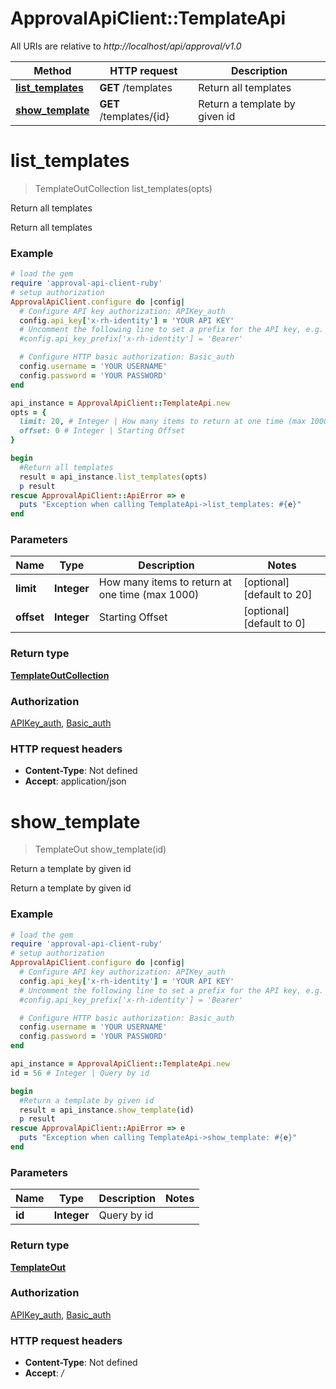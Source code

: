 # ApprovalApiClient::TemplateApi

All URIs are relative to *http://localhost/api/approval/v1.0*

Method | HTTP request | Description
------------- | ------------- | -------------
[**list_templates**](TemplateApi.md#list_templates) | **GET** /templates | Return all templates
[**show_template**](TemplateApi.md#show_template) | **GET** /templates/{id} | Return a template by given id


# **list_templates**
> TemplateOutCollection list_templates(opts)

Return all templates

Return all templates

### Example
```ruby
# load the gem
require 'approval-api-client-ruby'
# setup authorization
ApprovalApiClient.configure do |config|
  # Configure API key authorization: APIKey_auth
  config.api_key['x-rh-identity'] = 'YOUR API KEY'
  # Uncomment the following line to set a prefix for the API key, e.g. 'Bearer' (defaults to nil)
  #config.api_key_prefix['x-rh-identity'] = 'Bearer'

  # Configure HTTP basic authorization: Basic_auth
  config.username = 'YOUR USERNAME'
  config.password = 'YOUR PASSWORD'
end

api_instance = ApprovalApiClient::TemplateApi.new
opts = {
  limit: 20, # Integer | How many items to return at one time (max 1000)
  offset: 0 # Integer | Starting Offset
}

begin
  #Return all templates
  result = api_instance.list_templates(opts)
  p result
rescue ApprovalApiClient::ApiError => e
  puts "Exception when calling TemplateApi->list_templates: #{e}"
end
```

### Parameters

Name | Type | Description  | Notes
------------- | ------------- | ------------- | -------------
 **limit** | **Integer**| How many items to return at one time (max 1000) | [optional] [default to 20]
 **offset** | **Integer**| Starting Offset | [optional] [default to 0]

### Return type

[**TemplateOutCollection**](TemplateOutCollection.md)

### Authorization

[APIKey_auth](../README.md#APIKey_auth), [Basic_auth](../README.md#Basic_auth)

### HTTP request headers

 - **Content-Type**: Not defined
 - **Accept**: application/json



# **show_template**
> TemplateOut show_template(id)

Return a template by given id

Return a template by given id

### Example
```ruby
# load the gem
require 'approval-api-client-ruby'
# setup authorization
ApprovalApiClient.configure do |config|
  # Configure API key authorization: APIKey_auth
  config.api_key['x-rh-identity'] = 'YOUR API KEY'
  # Uncomment the following line to set a prefix for the API key, e.g. 'Bearer' (defaults to nil)
  #config.api_key_prefix['x-rh-identity'] = 'Bearer'

  # Configure HTTP basic authorization: Basic_auth
  config.username = 'YOUR USERNAME'
  config.password = 'YOUR PASSWORD'
end

api_instance = ApprovalApiClient::TemplateApi.new
id = 56 # Integer | Query by id

begin
  #Return a template by given id
  result = api_instance.show_template(id)
  p result
rescue ApprovalApiClient::ApiError => e
  puts "Exception when calling TemplateApi->show_template: #{e}"
end
```

### Parameters

Name | Type | Description  | Notes
------------- | ------------- | ------------- | -------------
 **id** | **Integer**| Query by id | 

### Return type

[**TemplateOut**](TemplateOut.md)

### Authorization

[APIKey_auth](../README.md#APIKey_auth), [Basic_auth](../README.md#Basic_auth)

### HTTP request headers

 - **Content-Type**: Not defined
 - **Accept**: */*



